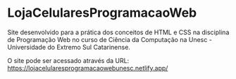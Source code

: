 # LojaCelularesProgramacaoWeb
Site desenvolvido para a prática dos conceitos de HTML e CSS na disciplina de Programação Web no curso de Ciência da Computação na Unesc - Universidade do 
Extremo Sul Catarinense.

O site pode ser acessado através da URL: https://lojacelularesprogramacaowebunesc.netlify.app/
